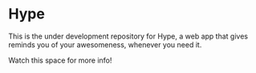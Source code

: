 # Hype

This is the under development repository for Hype, a web app that gives reminds 
you of your awesomeness, whenever you need it. 

Watch this space for more info!